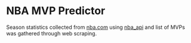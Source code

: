 # NBA MVP Predictor
Season statistics collected from [nba.com](https://www.nba.com/) using [nba_api](https://github.com/swar/nba_api) and list of MVPs was gathered through web scraping.
